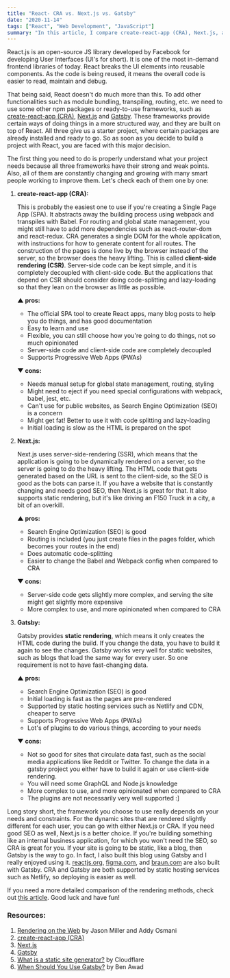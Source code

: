```yaml
---
title: "React- CRA vs. Next.js vs. Gatsby"
date: "2020-11-14"
tags: ["React", "Web Development", "JavaScript"]
summary: "In this article, I compare create-react-app (CRA), Next.js, and Gatsby, and how I choose between them. I also briefly explain static rendering, server-side rendering (SSR), and client-side rendering(CSR)."
---
```


React.js is an open-source JS library developed by Facebook for developing User Interfaces (UI's for short). It is one of the most in-demand frontend libraries of today. React breaks the UI elements into reusable components. As the code is being reused, it means the overall code is easier to read, maintain and debug.

That being said, React doesn't do much more than this. To add other functionalities such as module bundling, transpiling, routing, etc. we need to use some other npm packages or ready-to-use frameworks, such as [create-react-app (CRA)](https://create-react-app.dev/), [Next.js](https://nextjs.org/) and [Gatsby](https://www.gatsbyjs.com/). These frameworks provide certain ways of doing things in a more structured way, and they are built on top of React. All three give us a starter project, where certain packages are already installed and ready to go. So as soon as you decide to build a project with React, you are faced with this major decision.

The first thing you need to do is properly understand what your project needs because all three frameworks have their strong and weak points. Also, all of them are constantly changing and growing with many smart people working to improve them. Let's check each of them one by one:

1. **create-react-app (CRA):**

   This is probably the easiest one to use if you're creating a Single Page App (SPA). It abstracts away the building process using webpack and transpiles with Babel. For routing and global state management, you might still have to add more dependencies such as react-router-dom and react-redux. CRA generates a single DOM for the whole application, with instructions for how to generate content for all routes. The construction of the pages is done live by the browser instead of the server, so the browser does the heavy lifting. This is called **client-side rendering (CSR)**. Server-side code can be kept simple, and it is completely decoupled with client-side code. But the applications that depend on CSR should consider doing code-splitting and lazy-loading so that they lean on the browser as little as possible.

   **▲ pros:**

   - The official SPA tool to create React apps, many blog posts to help you do things, and has good documentation
   - Easy to learn and use
   - Flexible, you can still choose how you're going to do things, not so much opinionated
   - Server-side code and client-side code are completely decoupled
   - Supports Progressive Web Apps (PWAs)

   **▼ cons:**

   - Needs manual setup for global state management, routing, styling
   - Might need to eject if you need special configurations with webpack, babel, jest, etc.
   - Can't use for public websites, as Search Engine Optimization (SEO) is a concern
   - Might get fat! Better to use it with code splitting and lazy-loading
   - Initial loading is slow as the HTML is prepared on the spot

2. **Next.js:**

   Next.js uses server-side-rendering (SSR), which means that the application is going to be dynamically rendered on a server, so the server is going to do the heavy lifting. The HTML code that gets generated based on the URL is sent to the client-side, so the SEO is good as the bots can parse it. If you have a website that is constantly changing and needs good SEO, then Next.js is great for that. It also supports static rendering, but it's like driving an F150 Truck in a city, a bit of an overkill.

   **▲ pros:**

   - Search Engine Optimization (SEO) is good
   - Routing is included (you just create files in the pages folder, which becomes your routes in the end)
   - Does automatic code-splitting
   - Easier to change the Babel and Webpack config when compared to CRA

   **▼ cons:**

   - Server-side code gets slightly more complex, and serving the site might get slightly more expensive
   - More complex to use, and more opinionated when compared to CRA

3. **Gatsby:**

   Gatsby provides **static rendering**, which means it only creates the HTML code during the build. If you change the data, you have to build it again to see the changes. Gatsby works very well for static websites, such as blogs that load the same way for every user. So one requirement is not to have fast-changing data.

   **▲ pros:**

   - Search Engine Optimization (SEO) is good
   - Initial loading is fast as the pages are pre-rendered
   - Supported by static hosting services such as Netlify and CDN, cheaper to serve
   - Supports Progressive Web Apps (PWAs)
   - Lot's of plugins to do various things, according to your needs

   **▼ cons:**

   - Not so good for sites that circulate data fast, such as the social media applications like Reddit or Twitter. To change the data in a gatsby project you either have to build it again or use client-side rendering.
   - You will need some GraphQL and Node.js knowledge
   - More complex to use, and more opinionated when compared to CRA
   - The plugins are not necessarily very well supported :]

Long story short, the framework you choose to use really depends on your needs and constraints. For the dynamic sites that are rendered slightly different for each user, you can go with either Next.js or CRA. If you need good SEO as well, Next.js is a better choice. If you're building something like an internal business application, for which you won't need the SEO, so CRA is great for you. If your site is going to be static, like a blog, then Gatsby is the way to go. In fact, I also built this blog using Gatsby and I really enjoyed using it. [reactjs.org](https://reactjs.org/), [figma.com](https://www.figma.com/), and [braun.com](https://ca.braun.com/en-ca) are also built with Gatsby. CRA and Gatsby are both supported by static hosting services such as Netlify, so deploying is easier as well.

If you need a more detailed comparison of the rendering methods, check out [this article](https://developers.google.com/web/updates/2019/02/rendering-on-the-web). Good luck and have fun!

### Resources:

1. [Rendering on the Web](https://developers.google.com/web/updates/2019/02/rendering-on-the-web) by Jason Miller and Addy Osmani
2. [create-react-app (CRA)](https://create-react-app.dev/)
3. [Next.js](https://nextjs.org/)
4. [Gatsby](https://www.gatsbyjs.com/)
5. [What is a static site generator?](https://www.cloudflare.com/learning/performance/static-site-generator/) by Cloudflare
6. [When Should You Use Gatsby?](https://www.youtube.com/watch?v=VoscwJ6MGsU&t=321s) by Ben Awad
